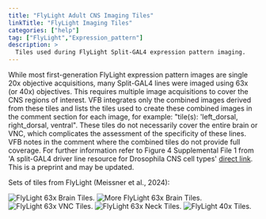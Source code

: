 ```yaml
---
title: "FlyLight Adult CNS Imaging Tiles"
linkTitle: "FlyLight Imaging Tiles"
categories: ["help"]
tag: ["FlyLight","Expression_pattern"]
description: >
  Tiles used during FlyLight Split-GAL4 expression pattern imaging.
---
```


While most first-generation FlyLight expression pattern images are single 20x objective acquisitions, many Split-GAL4 lines were imaged using 63x (or 40x) objectives. This requires multiple image acquisitions to cover the CNS regions of interest. VFB integrates only the combined images derived from these tiles and lists the tiles used to create these combined images in the comment section for each image, for example: "tile(s): 'left_dorsal, right_dorsal, ventral". These tiles do not necessarily cover the entire brain or VNC, which complicates the assessment of the specificity of these lines. VFB notes in the comment where the combined tiles do not provide full coverage. For further information refer to Figure 4 Supplemental File 1 from 'A split-GAL4 driver line resource for Drosophila CNS cell types' [direct link](https://www.biorxiv.org/content/biorxiv/early/2024/04/01/2024.01.09.574419/DC6/embed/media-6.pdf?download=true). This is a preprint and may be updated.

Sets of tiles from FlyLight (Meissner et al., 2024):

<img src="/images/FlyLight_Tiles/FlyLight_Tiles_1.png" max-width="50%" alt="FlyLight 63x Brain Tiles.">

<img src="/images/FlyLight_Tiles/FlyLight_Tiles_2.png" max-width="50%" alt="More FlyLight 63x Brain Tiles.">

<img src="/images/FlyLight_Tiles/FlyLight_Tiles_3.png" max-width="50%" alt="FlyLight 63x VNC Tiles.">

<img src="/images/FlyLight_Tiles/FlyLight_Tiles_4.png" max-width="50%" alt="FlyLight 63x Neck Tiles.">

<img src="/images/FlyLight_Tiles/FlyLight_Tiles_5.png" max-width="50%" alt="FlyLight 40x Tiles.">
